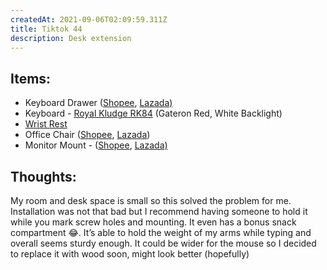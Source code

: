 ```yaml
---
createdAt: 2021-09-06T02:09:59.311Z
title: Tiktok 44
description: Desk extension
---
```

## Items:

* Keyboard Drawer ([Shopee](https://shp.ee/kjx6v5j), [Lazada)](https://c.lazada.com.ph/t/c.0I39wB?url=https%3A%2F%2Fwww.lazada.com.ph%2Fproducts%2Fkeyboard-tray-with-slide-i1893349593-s8033362912.html&sub_aff_id=site)
* Keyboard - [Royal Kludge RK84](https://shp.ee/j634u2t) (Gateron Red, White Backlight)
* [Wrist Rest](https://shp.ee/psc97gt)
* Office Chair ([Shopee](https://shp.ee/igqnu8t), [Lazada](https://c.lazada.com.ph/t/c.0rSHfP?url=https%3A%2F%2Fwww.lazada.com.ph%2Fproducts%2Fwwwcom-office-chair-mesh-computer-chair-with-lumbar-support-armrest-mid-back-rolling-swivel-adjustable-i1653830630-s7107774799.html&sub_aff_id=site))
* Monitor Mount - ([Shopee](https://shp.ee/pgu7wxj), [Lazada)](https://c.lazada.com.ph/t/c.0I3zvK?url=https%3A%2F%2Fwww.lazada.com.ph%2Fproducts%2F14-42-cantilever-type-extend-swivel-and-revolve-monitor-tv-wall-mount-bracket-14-19-24-32-40-42-cp301-i261889054-s361814195.html&sub_aff_id=site)

## Thoughts:

My room and desk space is small so this solved the problem for me. Installation was not that bad but I recommend having someone to hold it while you mark screw holes and mounting. It even has a bonus snack compartment 😂. It’s able to hold the weight of my arms while typing and overall seems sturdy enough. It could be wider for the mouse so I decided to replace it with wood soon, might look better (hopefully)